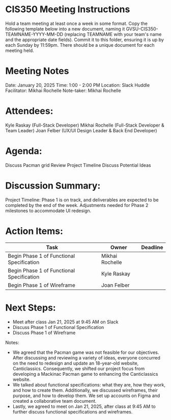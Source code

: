 # CIS350 Meeting Instructions

Hold a team meeting at least once a week in some format. Copy the following template below into a new document, naming it GVSU-CIS350-TEAMNAME-YYYY-MM-DD (replacing TEAMNAME with your team's name and the appropriate date fields). Commit it to this folder, ensuring it is up by each Sunday by 11:59pm. There should be a unique document for each meeting held.


# Meeting Notes
Date: January 20, 2025
Time: 1:00 - 2:00 PM
Location: Slack Huddle
Facilitator: Mikhai Rochelle
Note-taker: Mikhai Rochelle

# Attendees:
Kyle Raskay (Full-Stack Developer)
Mikhai Rochelle (Full-Stack Developer & Team Leader)
Joan Felber (UX/UI Design Leader & Back End Developer)

# Agenda:
Discuss Pacman grid
Review Project Timeline
Discuss Potential Ideas

# Discussion Summary:
Project Timeline:
Phase 1 is on track, and deliverables are expected to be completed by the end of the week.
Adjustments needed for Phase 2 milestones to accommodate UI redesign.

# Action Items:

| Task                              | Owner           | Deadline |
|-----------------------------------|-----------------|----------|
| Begin Phase 1 of Functional Specification | Mikhai Rochelle |          |
| Begin Phase 1 of Functional Specification | Kyle Raskay     |          |
| Begin Phase 1 of Wireframe               | Joan Felber     |          |

# Next Steps:
- Meet after class Jan 21, 2025 at 9:45 AM on Slack
- Discuss Phase 1 of Functional Specification
- Discuss Phase 1 of Wireframe

Notes:
- We agreed that the Pacman game was not feasible for our objectives. After discussing and reviewing a variety of ideas, everyone concurred on the need to redesign and update an 18-year-old website, Canticlassics. Consequently, we shifted our project focus from developing a Mackinac Pacman game to enhancing the Canticlassics website. 
- We talked about functional specifications: what they are, how they work, and how to create them. Additionally, we discussed wireframes, their purpose, and how to develop them. We set up accounts on Figma and created a collaborative team document. 
- Lastly, we agreed to meet on Jan 21, 2025, after class at 9:45 AM to further discuss functional specifications and wireframes.
